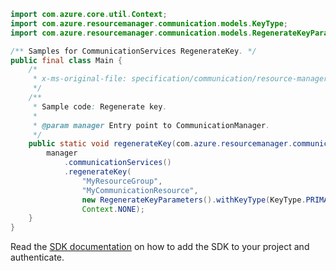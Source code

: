 ```java
import com.azure.core.util.Context;
import com.azure.resourcemanager.communication.models.KeyType;
import com.azure.resourcemanager.communication.models.RegenerateKeyParameters;

/** Samples for CommunicationServices RegenerateKey. */
public final class Main {
    /*
     * x-ms-original-file: specification/communication/resource-manager/Microsoft.Communication/preview/2021-10-01-preview/examples/communicationServices/regenerateKey.json
     */
    /**
     * Sample code: Regenerate key.
     *
     * @param manager Entry point to CommunicationManager.
     */
    public static void regenerateKey(com.azure.resourcemanager.communication.CommunicationManager manager) {
        manager
            .communicationServices()
            .regenerateKey(
                "MyResourceGroup",
                "MyCommunicationResource",
                new RegenerateKeyParameters().withKeyType(KeyType.PRIMARY),
                Context.NONE);
    }
}
```

Read the [SDK documentation](https://github.com/Azure/azure-sdk-for-java/blob/azure-resourcemanager-communication_1.1.0-beta.2/sdk/communication/azure-resourcemanager-communication/README.md) on how to add the SDK to your project and authenticate.
